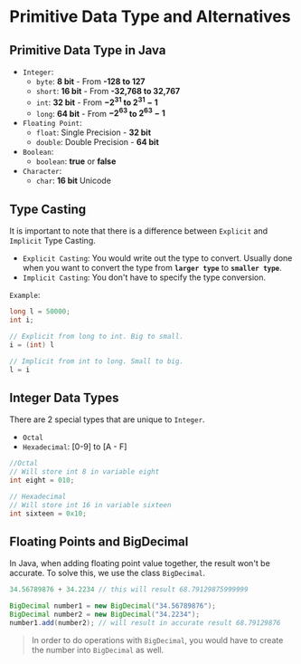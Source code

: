 # Primitive Data Type and Alternatives

## Primitive Data Type in Java

- `Integer`:
  - `byte`: **8 bit** - From **-128 to 127**
  - `short`: **16 bit** - From **-32,768 to 32,767**
  - `int`: **32 bit** - From **$-2^{31}$ to $2^{31}- 1$**
  - `long`: **64 bit** - From **$-2^{63}$ to $2^{63}- 1$**
- `Floating Point`:
  - `float`: Single Precision - **32 bit**
  - `double`: Double Precision - **64 bit**
- `Boolean`:
  - `boolean`: **true** or **false**
- `Character`:
  - `char`: **16 bit** Unicode

## Type Casting

It is important to note that there is a difference between `Explicit` and `Implicit` Type Casting.

- `Explicit Casting`: You would write out the type to convert. Usually done when you want to convert the type from **`larger type`** to **`smaller type`**.
- `Implicit Casting`: You don't have to specify the type conversion.

`Example`:

```Java
long l = 50000;
int i;

// Explicit from long to int. Big to small.
i = (int) l

// Implicit from int to long. Small to big.
l = i
```

## Integer Data Types

There are 2 special types that are unique to `Integer`.

- `Octal`
- `Hexadecimal`: [0-9] to [A - F]

```Java
//Octal
// Will store int 8 in variable eight
int eight = 010;

// Hexadecimal
// Will store int 16 in variable sixteen
int sixteen = 0x10;
```

## Floating Points and BigDecimal

In Java, when adding floating point value together, the result won't be accurate. To solve this, we use the class `BigDecimal`.

```Java
34.56789876 + 34.2234 // this will result 68.79129875999999

BigDecimal number1 = new BigDecimal("34.56789876");
BigDecimal number2 = new BigDecimal("34.2234");
number1.add(number2); // will result in accurate result 68.79129876
```

> In order to do operations with `BigDecimal`, you would have to create the number into `BigDecimal` as well.
